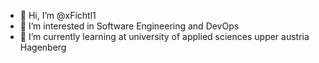 - 👋 Hi, I’m @xFichtl1
- 👀 I’m interested in Software Engineering and DevOps
- 🌱 I’m currently learning at university of applied sciences upper austria Hagenberg

<!---
xFichtl1/xFichtl1 is a ✨ special ✨ repository because its `README.md` (this file) appears on your GitHub profile.
You can click the Preview link to take a look at your changes.
--->
